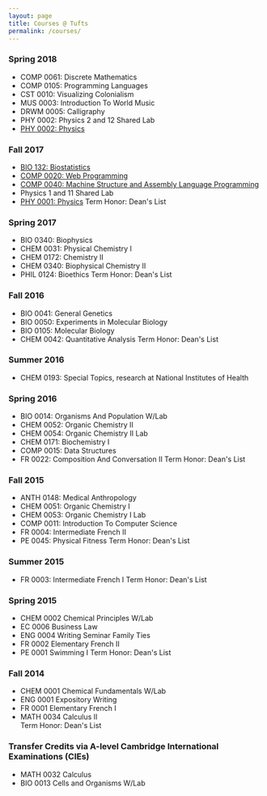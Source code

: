 ```yaml
---
layout: page
title: Courses @ Tufts
permalink: /courses/
---
```


### Spring 2018
* COMP 0061: Discrete Mathematics
* COMP 0105: Programming Languages
* CST 0010: Visualizing Colonialism
* MUS 0003: Introduction To World Music
* DRWM 0005: Calligraphy
* PHY 0002: Physics 2 and 12 Shared Lab
* [PHY 0002: Physics](http://as.tufts.edu/physics/courses)

### Fall 2017
* [BIO 132: Biostatistics](https://ase.tufts.edu/biology/courses/)
* [COMP 0020: Web Programming](http://www.cs.tufts.edu/comp/20/)
* [COMP 0040: Machine Structure and Assembly Language Programming](https://www.cs.tufts.edu/comp/40/)
* Physics 1 and 11 Shared Lab
* [PHY 0001: Physics](http://as.tufts.edu/physics/courses)
Term Honor: Dean's List

### Spring 2017
* BIO 0340: Biophysics
* CHEM 0031: Physical Chemistry I
* CHEM 0172: Chemistry II
* CHEM 0340: Biophysical Chemistry II
* PHIL 0124: Bioethics
Term Honor: Dean's List

### Fall 2016
* BIO 0041: General Genetics
* BIO 0050: Experiments in Molecular Biology
* BIO 0105: Molecular Biology
* CHEM 0042: Quantitative Analysis
Term Honor: Dean's List

### Summer 2016
* CHEM 0193: Special Topics, research at National Institutes of Health

### Spring 2016
* BIO 0014: Organisms And Population W/Lab
* CHEM 0052: Organic Chemistry II
* CHEM 0054: Organic Chemistry II Lab
* CHEM 0171: Biochemistry I
* COMP 0015: Data Structures
* FR 0022: Composition And Conversation II
Term Honor: Dean's List

### Fall 2015
* ANTH 0148: Medical Anthropology
* CHEM 0051: Organic Chemistry I
* CHEM 0053: Organic Chemistry I Lab
* COMP 0011: Introduction To Computer Science
* FR   0004: Intermediate French II
* PE   0045: Physical Fitness
Term Honor: Dean's List

### Summer 2015
* FR   0003: Intermediate French I
Term Honor: Dean's List

### Spring 2015
* CHEM 0002     Chemical Principles W/Lab
* EC   0006     Business Law
* ENG  0004     Writing Seminar Family Ties
* FR   0002     Elementary French II
* PE   0001     Swimming I
Term Honor: Dean's List

### Fall 2014
* CHEM 0001     Chemical Fundamentals W/Lab
* ENG  0001     Expository Writing
* FR   0001     Elementary French I
* MATH 0034     Calculus II    
Term Honor: Dean's List

### Transfer Credits via A-level Cambridge International Examinations (CIEs)
* MATH 0032     Calculus
* BIO  0013     Cells and Organisms W/Lab 
